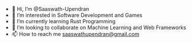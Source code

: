 - 👋 Hi, I’m @Saaswath-Upendran
- 👀 I’m interested in Software Development and Games
- 🌱 I’m currently learning Rust Programming
- 💞️ I’m looking to collaborate on Machine Learning and Web Frameworks
- 📫 How to reach me saaswathupendran@gmail.com

<!---
Saaswath-Upendran/Saaswath-Upendran is a ✨ special ✨ repository because its `README.md` (this file) appears on your GitHub profile.
You can click the Preview link to take a look at your changes.
--->
